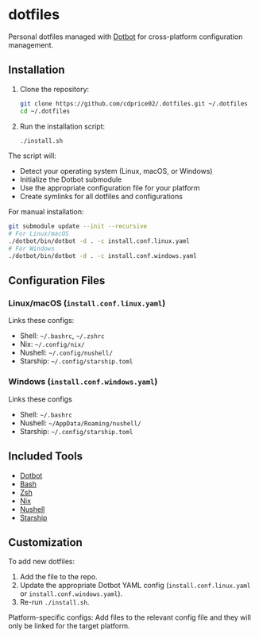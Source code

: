 # dotfiles

Personal dotfiles managed with [Dotbot](https://github.com/anishathalye/dotbot) for cross-platform configuration management.

## Installation

1. Clone the repository:
   ```bash
   git clone https://github.com/cdprice02/.dotfiles.git ~/.dotfiles
   cd ~/.dotfiles
   ```

2. Run the installation script:
   ```bash
   ./install.sh
   ```

The script will:
- Detect your operating system (Linux, macOS, or Windows)
- Initialize the Dotbot submodule
- Use the appropriate configuration file for your platform
- Create symlinks for all dotfiles and configurations

For manual installation:
```bash
git submodule update --init --recursive
# For Linux/macOS
./dotbot/bin/dotbot -d . -c install.conf.linux.yaml
# For Windows
./dotbot/bin/dotbot -d . -c install.conf.windows.yaml
```

## Configuration Files

### Linux/macOS (`install.conf.linux.yaml`)
Links these configs:
- Shell: `~/.bashrc`, `~/.zshrc`
- Nix: `~/.config/nix/`
- Nushell: `~/.config/nushell/`
- Starship: `~/.config/starship.toml`

### Windows (`install.conf.windows.yaml`)
Links these configs
- Shell: `~/.bashrc`
- Nushell: `~/AppData/Roaming/nushell/`
- Starship: `~/.config/starship.toml`

## Included Tools

- [Dotbot](https://github.com/anishathalye/dotbot)
- [Bash](https://www.gnu.org/software/bash)
- [Zsh](https://www.zsh.org/)
- [Nix](https://github.com/NixOS/nix)
- [Nushell](https://github.com/nushell/nushell)
- [Starship](https://github.com/starship/starship)

## Customization

To add new dotfiles:
1. Add the file to the repo.
2. Update the appropriate Dotbot YAML config (`install.conf.linux.yaml` or `install.conf.windows.yaml`).
3. Re-run `./install.sh`.

Platform-specific configs: Add files to the relevant config file and they will only be linked for the target platform.
